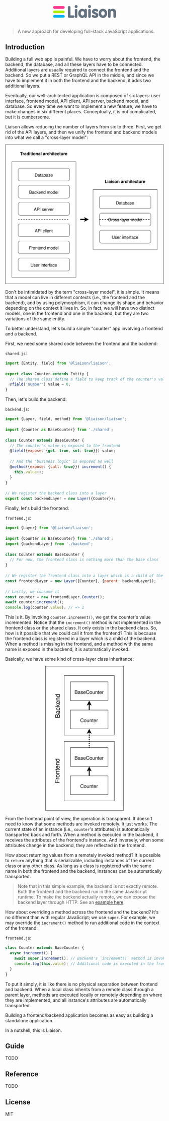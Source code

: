 <p align="center">
	<img src="assets/liaison-logo.svg" width="200" alt="Liaison">
	<br>
	<br>
</p>

> A new approach for developing full-stack JavaScript applications.

## Introduction

Building a full web app is painful. We have to worry about the frontend, the backend, the database, and all these layers have to be connected. Additional layers are usually required to connect the frontend and the backend. So we put a REST or GraphQL API in the middle, and since we have to implement it in both the frontend and the backend, it adds two additional layers.

Eventually, our well-architected application is composed of six layers: user interface, frontend model, API client, API server, backend model, and database. So every time we want to implement a new feature, we have to make changes in six different places. Conceptually, it is not complicated, but it is cumbersome.

Liaison allows reducing the number of layers from six to three. First, we get rid of the API layers, and then we unify the frontend and backend models into what we call a "cross-layer model":

<p align="center">
	<img src="assets/traditional-vs-liaison-architecture.svg" width="600" alt="Traditional vs liaison architecture">
</p>

Don't be intimidated by the term "cross-layer model", it is simple. It means that a model can live in different contexts (i.e., the frontend and the backend), and by using polymorphism, it can change its shape and behavior depending on the context it lives in. So, in fact, we will have two distinct models, one in the frontend and one in the backend, but they are two variations of the same entity.

To better understand, let's build a simple "counter" app involving a frontend and a backend.

First, we need some shared code between the frontend and the backend:

`shared.js`:

```js
import {Entity, field} from '@liaison/liaison';

export class Counter extends Entity {
  // The shared class define a field to keep track of the counter's value
  @field('number') value = 0;
}
```

Then, let's build the backend:

`backend.js`:

```js
import {Layer, field, method} from '@liaison/liaison';

import {Counter as BaseCounter} from './shared';

class Counter extends BaseCounter {
  // The counter's value is exposed to the frontend
  @field({expose: {get: true, set: true}}) value;

  // And the "business logic" is exposed as well
  @method({expose: {call: true}}) increment() {
    this.value++;
  }
}

// We register the backend class into a layer
export const backendLayer = new Layer({Counter});
```

Finally, let's build the frontend:

`frontend.js`:

```js
import {Layer} from '@liaison/liaison';

import {Counter as BaseCounter} from './shared';
import {backendLayer} from './backend';

class Counter extends BaseCounter {
  // For now, the frontend class is nothing more than the base class
}

// We register the frontend class into a layer which is a child of the backend
const frontendLayer = new Layer({Counter}, {parent: backendLayer});

// Lastly, we consume it
const counter = new frontendLayer.Counter();
await counter.increment();
console.log(counter.value); // => 1
```

This is it. By invoking `counter.increment()`, we get the counter's value incremented. Notice that the `increment()` method is not implemented in the frontend class or the shared class. It only exists in the backend class. So, how is it possible that we could call it from the frontend? This is because the frontend class is registered in a layer which is a child of the backend. When a method is missing in the frontend, and a method with the same name is exposed in the backend, it is automatically invoked.

Basically, we have some kind of cross-layer class inheritance:

<p align="center">
	<img src="assets/cross-layer-class-inheritance.svg" width="250" alt="Cross-layer class inheritance">
</p>

From the frontend point of view, the operation is transparent. It doesn't need to know that some methods are invoked remotely. It just works. The current state of an instance (i.e., `counter`'s attributes) is automatically transported back and forth. When a method is executed in the backend, it receives the attributes of the frontend's instance. And inversely, when some attributes change in the backend, they are reflected in the frontend.

How about returning values from a remotely invoked method? It is possible to `return` anything that is serializable, including instances of the current class or any other class. As long as a class is registered with the same name in both the frontend and the backend, instances can be automatically transported.

> Note that in this simple example, the backend is not exactly remote. Both the frontend and the backend run in the same JavaScript runtime. To make the backend actually remote, we can expose the backend layer through HTTP. See an [example here](examples/counter-via-http).

How about overriding a method across the frontend and the backend? It's no different than with regular JavaScript; we use `super`. For example, we may override the `increment()` method to run additional code in the context of the frontend:

`frontend.js`:

```js
class Counter extends BaseCounter {
  async increment() {
    await super.increment(); // Backend's `increment()` method is invoked
    console.log(this.value); // Additional code is executed in the frontend
  }
}
```

To put it simply, it is like there is no physical separation between frontend and backend. When a local class inherits from a remote class through a parent layer, methods are executed locally or remotely depending on where they are implemented, and all instance's attributes are automatically transported.

Building a frontend/backend application becomes as easy as building a standalone application.

In a nutshell, this is Liaison.

## Guide

TODO

## Reference

TODO

## License

MIT
